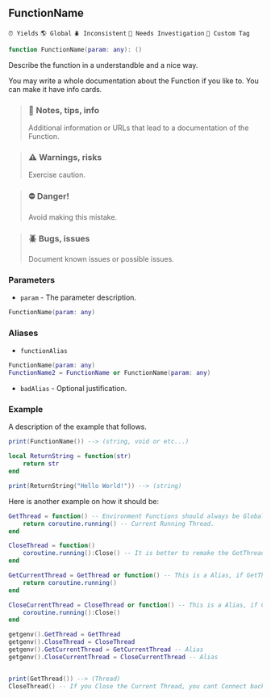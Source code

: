 ## FunctionName

`⏰ Yields` `🌎 Global` `🪲 Inconsistent` `🔎 Needs Investigation` `📌 Custom Tag`

```lua
function FunctionName(param: any): ()
```

Describe the function in a understandble and a nice way.

You may write a whole documentation about the Function if you like to.
You can make it have info cards.

> ### 🔎 Notes, tips, info
> Additional information or URLs that lead to a documentation of the Function.

> ### ⚠️ Warnings, risks
> Exercise caution.

> ### ⛔ Danger!
> Avoid making this mistake.

> ### 🪲 Bugs, issues
> Document known issues or possible issues.

### Parameters

 * `param` - The parameter description.
```lua
FunctionName(param: any)
```

### Aliases

 * `functionAlias`
 ```lua
FunctionName(param: any)
FunctionName2 = FunctionName or FunctionName(param: any)
```

 * `badAlias` - Optional justification.

### Example

A description of the example that follows.

```lua
print(FunctionName()) --> (string, void or etc...)

local ReturnString = function(str)
    return str
end

print(ReturnString("Hello World!")) --> (string)
```

Here is another example on how it should be:

```lua
GetThread = function() -- Environment Functions should always be Global and never Local.
	return coroutine.running() -- Current Running Thread.
end

CloseThread = function()
    coroutine.running():Close() -- It is better to remake the GetThread function here or else if you nil GetThread it will break CloseThread. And lets at least make one work if someone nils the other Functions that CloseThread uses.
end

GetCurrentThread = GetThread or function() -- This is a Alias, if GetThread doesnt exist, it makes a new function.
	return coroutine.running()
end

CloseCurrentThread = CloseThread or function() -- This is a Alias, if CloseThread  doesnt exist, it makes a new function.
    coroutine.running():Close()
end

getgenv().GetThread = GetThread
getgenv().CloseThread = CloseThread
getgenv().GetCurrentThread = GetCurrentThread -- Alias
getgenv().CloseCurrentThread = CloseCurrentThread -- Alias


print(GetThread()) --> (Thread)
CloseThread() -- If you Close the Current Thread, you cant Connect back to it, because we are Closing the Thread. You can Yield the Thread to be able to still make the Thread run. You can go to: https://raw.githubusercontent.com/OfficialValkyrie/Lua/main/ImmortalThread for a Script that can revive the Current Yielded Thread.
```

